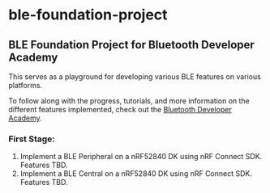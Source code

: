 # ble-foundation-project

## BLE Foundation Project for Bluetooth Developer Academy

This serves as a playground for developing various BLE features on various platforms.

To follow along with the progress, tutorials, and more information on the different features implemented, check out the [Bluetooth Developer Academy](https://novelbits.io/academy).

### First Stage:
1. Implement a BLE Peripheral on a nRF52840 DK using nRF Connect SDK. Features TBD.
2. Implement a BLE Central on a nRF52840 DK using nRF Connect SDK. Features TBD.
